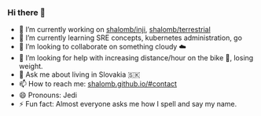### Hi there 👋

- 🔭 I’m currently working on [shalomb/inji](https://github.com/shalomb/inji), [shalomb/terrestrial](https://github.com/shalomb/terrestrial)
- 🌱 I’m currently learning SRE concepts, kubernetes administration, go
- 👯 I’m looking to collaborate on something cloudy ☁️
- 🤔 I’m looking for help with increasing distance/hour on the bike 🚴, losing weight.
- 💬 Ask me about living in Slovakia 🇸🇰
- 📫 How to reach me: [shalomb.github.io/#contact](http://shalomb.github.io/#contact)
- 😄 Pronouns: Jedi
- ⚡ Fun fact: Almost everyone asks me how I spell and say my name.
